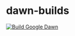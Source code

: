 # dawn-builds
[![Build Google Dawn](https://github.com/ifl-studio/dawn-builds/actions/workflows/dawn.yml/badge.svg?branch=master)](https://github.com/ifl-studio/dawn-builds/actions/workflows/dawn.yml)
